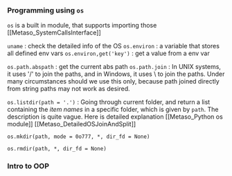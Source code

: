 ### Programming using `os`

`os` is a built in module, that supports importing those [[Metaso_SystemCallsInterface]]

`uname` : check the detailed info of the OS
`os.environ` : a variable that stores all defined env vars
`os.environ,get('key')` : get a value from a env var

`os.path.abspath` : get the current abs path
`os.path.join` : In UNIX systems, it uses '/' to join the paths, and in Windows, it uses \ to join the paths.
Under many circumstances should we use this only, because path joined directly from string paths may not work as desired.

`os.listdir(path = '.')` : Going through current folder, and return a list containing the *item names* in a specific folder, which is given by `path`. The description is quite vague. Here is detailed explanation [[Metaso_Python os module]]
[[Metaso_DetailedOSJoinAndSplit]]



`os.mkdir(path, mode = 0o777, *, dir_fd = None)`

`os.rmdir(path, *, dir_fd = None)`

### Intro to OOP

